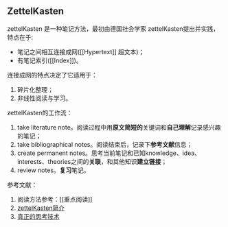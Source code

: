 ## ZettelKasten
zettelKasten 是一种笔记方法，最初由德国社会学家 zettelKasten提出并实践，特点在于:
- 笔记之间相互连接成网([[Hypertext]] 超文本)；
- 有笔记索引([[Index]])。

连接成网的特点决定了它适用于：
1. 碎片化整理；
2. 非线性阅读与学习。

zettelKasten的工作流：
1. take literature note。阅读过程中用**原文简短的**关键词和**自己理解**记录感兴趣的笔记；
2. take bibliographical notes。阅读结束后，记录下**参考文献**信息；
3. create permanent notes。思考当前笔记和已知knowledge、idea、interests、theories之间的**关联**，和其他知识**建立链接**；
4. review notes。**复习**笔记。

参考文献：
1. 阅读方法参考：[[重点阅读]]
2. [zettelKasten简介](https://mp.weixin.qq.com/s?src=11&timestamp=1629270214&ver=3259&signature=Iu1v0iVA4tP0zUvUTyLKQ643nGUuIKOcassvLJktlz61-WicgXiPPYfHp081-pbu8JHkQwfPYgDVr2VQ8po1QKkfR3wiOYHFMO0fUDY2Rp9EgEe6X5p7Dn*EraN0wy39&new=1)
3. [真正的思考技术](https://mp.weixin.qq.com/s?biz=MzI3NDEzMjIyMQ==&mid=2649474090&idx=1&sn=bf2fcc5c3a909e939795eb36b1ec33ae&scene=21#wechat_redirect)

